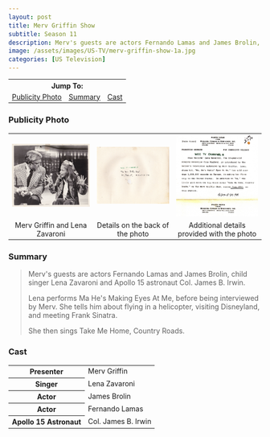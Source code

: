 ```yaml
---
layout: post
title: Merv Griffin Show
subtitle: Season 11
description: Merv's guests are actors Fernando Lamas and James Brolin, child singer Lena Zavaroni and Apollo 15 astronaut Col. James B. Irwin.
image: /assets/images/US-TV/merv-griffin-show-1a.jpg
categories: [US Television]
---
```


<table>
<tr align="center">
<th colspan="3">Jump To:</th>
</tr>

<tr align="center">
<td><a href="#publicity-photo">Publicity Photo</a></td>
<td><a href="#summary">Summary</a></td>
<td><a href="#cast">Cast</a></td>
</tr>
</table>

### Publicity Photo
<table>
<tr>
<td><a style="cursor: zoom-in;" href="/assets/images/US-TV/merv-griffin-show-1a.jpg"><img src="/assets/images/US-TV/merv-griffin-show-1a.jpg"></a></td>
<td><a style="cursor: zoom-in;" href="/assets/images/US-TV/merv-griffin-show-1b.jpg"><img src="/assets/images/US-TV/merv-griffin-show-1b.jpg"></a></td>
<td><a style="cursor: zoom-in;" href="/assets/images/US-TV/merv-griffin-show-1c.jpg"><img src="/assets/images/US-TV/merv-griffin-show-1c.jpg"></a></td>
</tr>

<tr style="text-align: center;">
<td>Merv Griffin and Lena Zavaroni</td>
<td>Details on the back of the photo</td>
<td>Additional details provided with the photo</td>
</tr>
</table>

### Summary
> Merv's guests are actors Fernando Lamas and James Brolin, child singer Lena Zavaroni and Apollo 15 astronaut Col. James B. Irwin.
>
> Lena performs Ma He's Making Eyes At Me, before being interviewed by Merv. She tells him about flying in a helicopter, visiting Disneyland, and meeting Frank Sinatra.
>
> She then sings Take Me Home, Country Roads.

### Cast
<table>
<tr><th>Presenter</th><td>Merv Griffin</td></tr>
<tr><th>Singer</th><td>Lena Zavaroni</td></tr>
<tr><th>Actor</th><td>James Brolin</td></tr>
<tr><th>Actor</th><td>Fernando Lamas</td></tr>
<tr><th>Apollo 15 Astronaut</th><td>Col. James B. Irwin</td></tr>
</table>

